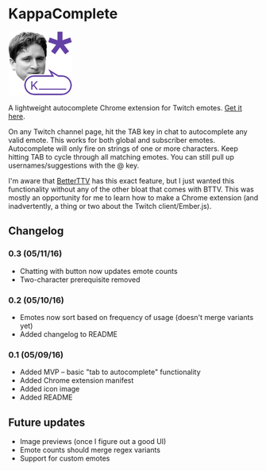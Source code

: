 # KappaComplete

![KappaComplete](icon128.png)

A lightweight autocomplete Chrome extension for Twitch emotes. [Get it here](https://chrome.google.com/webstore/detail/gldlaombdcbakndhnaahbhcaikdjkbek).

On any Twitch channel page, hit the TAB key in chat to autocomplete any valid emote. This works for both global and subscriber emotes. Autocomplete will only fire on strings of one or more characters. Keep hitting TAB to cycle through all matching emotes. You can still pull up usernames/suggestions with the @ key.

I'm aware that [BetterTTV](https://github.com/night/BetterTTV) has this exact feature, but I just wanted this functionality without any of the other bloat that comes with BTTV. This was mostly an opportunity for me to learn how to make a Chrome extension (and inadvertently, a thing or two about the Twitch client/Ember.js).

## Changelog

### 0.3 (05/11/16)
* Chatting with button now updates emote counts
* Two-character prerequisite removed

### 0.2 (05/10/16)
* Emotes now sort based on frequency of usage (doesn't merge variants yet)
* Added changelog to README

### 0.1 (05/09/16)
* Added MVP – basic "tab to autocomplete" functionality
* Added Chrome extension manifest
* Added icon image
* Added README

## Future updates
* Image previews (once I figure out a good UI)
* Emote counts should merge regex variants
* Support for custom emotes
